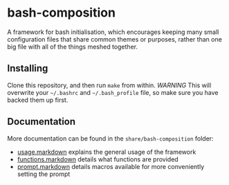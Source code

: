bash-composition
================

A framework for bash initialisation, which encourages keeping many small
configuration files that share common themes or purposes, rather than one big
file with all of the things meshed together.


Installing
----------

Clone this repository, and then run `make` from within. *WARNING* This will
overwrite your `~/.bashrc` and `~/.bash_profile` file, so make sure you have
backed them up first.


Documentation
-------------

More documentation can be found in the `share/bash-composition` folder:

*   [usage.markdown][usage] explains the general usage of the framework
*   [functions.markdown][functions] details what functions are provided
*   [prompt.markdown][prompt] details macros available for more conveniently
    setting the prompt

[usage]: https://github.com/norm/bash-composition/blob/master/share/bash-composition/usage.markdown
[functions]: https://github.com/norm/bash-composition/blob/master/share/bash-composition/functions.markdown
[prompt]: https://github.com/norm/bash-composition/blob/master/share/bash-composition/prompt.markdown
